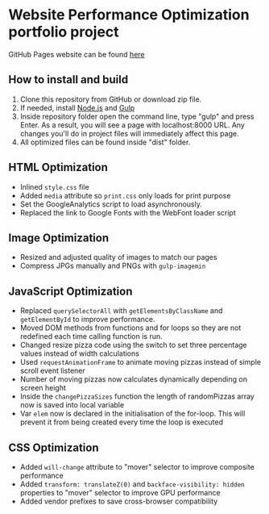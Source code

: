 # Website Performance Optimization portfolio project

GitHub Pages website can be found [here](http://nataliatepluhina.github.io/Nanodegree/Web%20Optimization/src/index.html)

## How to install and build

1. Clone this repository from GitHub or download zip file.
2. If needed, install [Node.js](https://nodejs.org/en/) and [Gulp](http://gulpjs.com/)
3. Inside repository folder open the command line, type "gulp" and press Enter. As a result, you will see a page with localhost:8000 URL. Any changes you'll do in project files will immediately affect this page.
4. All optimized files can be found inside "dist" folder.

## HTML Optimization

* Inlined `style.css` file
* Added `media` attribute so `print.css` only loads for print purpose
* Set the GoogleAnalytics script to load asynchronously.
* Replaced the link to Google Fonts with the WebFont loader script

## Image Optimization

* Resized and adjusted quality of images to match our pages
* Compress JPGs manually and PNGs with `gulp-imagemin`

## JavaScript Optimization

* Replaced `querySelectorAll` with `getElementsByClassName` and `getElementById` to improve performance.
* Moved DOM methods from functions and for loops so they are not redefined each time calling function is run.
* Changed resize pizza code using the switch to set three percentage values instead of width calculations
* Used `requestAnimationFrame` to animate moving pizzas instead of simple scroll event listener
* Number of moving pizzas now calculates dynamically depending on screen height
* Inside the `changePizzaSizes` function the length of randomPizzas array now is saved into local variable
* Var `elem` now is declared in the initialisation of the for-loop. This will prevent it from being created every time the loop is executed

## CSS Optimization

* Added `will-change` attribute to "mover" selector to improve composite performance
* Added `transform: translateZ(0)` and `backface-visibility: hidden` properties to "mover" selector to improve GPU performance
* Added vendor prefixes to save cross-browser compatibility
